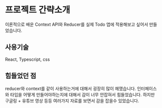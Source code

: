 # 프로젝트 간략소개

이론적으로 배운 Context API와 Reducer를 실제 Todo 앱에 적용해보고 싶어서 만들었습니다.

## 사용기술

React, Typescript, css

## 힘들었던 점

reducer와 context를 같이 사용하는거에 대해서 굉장히 많이 헤맸습니다.
인터페이스와 타입을 어떻게 만들어야하는지에 대해서 감이 너무 안잡혀서 힘들었습니다.
하지만 구글링 + 유튜브 영상 등등 여러가지 자료를 보면서 감을 잡을수 있었습니다.
